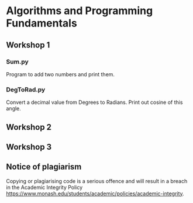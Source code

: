 # Algorithms and Programming Fundamentals

## Workshop 1
### Sum.py
Program to add two numbers and print them.
### DegToRad.py
Convert a decimal value from Degrees to Radians. 
Print out cosine of this angle.


## Workshop 2


## Workshop 3


## Notice of plagiarism
Copying or plagiarising code is a serious offence and will result in a breach in the Academic Integrity Policy https://www.monash.edu/students/academic/policies/academic-integrity.
